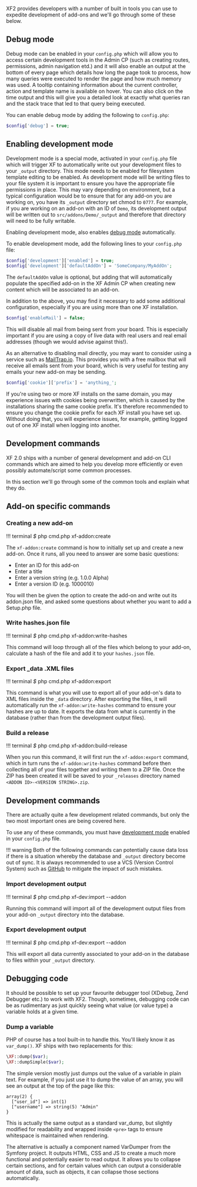 XF2 provides developers with a number of built in tools you can use to expedite development of add-ons and we'll go through some of these below.

## Debug mode

Debug mode can be enabled in your `config.php` which will allow you to access certain development tools in the Admin CP (such as creating routes, permissions, admin navigation etd.) and it will also enable an output at the bottom of every page which details how long the page took to process, how many queries were executed to render the page and how much memory was used. A tooltip containing information about the current controller, action and template name is available on hover. You can also click on the time output and this will give you a detailed look at exactly what queries ran and the stack trace that led to that query being executed.
 
 You can enable debug mode by adding the following to `config.php`:
 
```php
$config['debug'] = true;
``` 

## Enabling development mode

Development mode is a special mode, activated in your `config.php` file which will trigger XF to automatically write out your development files to your `_output` directory. This mode needs to be enabled for filesystem template editing to be enabled. As development mode will be writing files to your file system it is important to ensure you have the appropriate file permissions in place. This may vary depending on environment, but a typical configuration would be to ensure that for any add-on you are working on, you have its `_output` directory set chmod to `0777`. For example, if you are working on an add-on with an ID of `Demo`, its development output will be written out to `src/addons/Demo/_output` and therefore that directory will need to be fully writable.

Enabling development mode, also enables [debug mode](#debug-mode) automatically.

To enable development mode, add the following lines to your `config.php` file:

```php
$config['development']['enabled'] = true;
$config['development']['defaultAddOn'] = 'SomeCompany/MyAddOn';
```

The `defaultAddOn` value is optional, but adding that will automatically populate the specified add-on in the XF Admin CP when creating new content which will be associated to an add-on.

In addition to the above, you may find it necessary to add some additional configuration, especially if you are using more than one XF installation.

```php
$config['enableMail'] = false;
```

This will disable all mail from being sent from your board. This is especially important if you are using a copy of live data with real users and real email addresses (though we would advise against this!).

As an alternative to disabling mail directly, you may want to consider using a service such as [MailTrap.io](https://mailtrap.io). This provides you with a free mailbox that will receive all emails sent from your board, which is very useful for testing any emails your new add-on may be sending.

```php
$config['cookie']['prefix'] = 'anything_';
```

If you're using two or more XF installs on the same domain, you may experience issues with cookies being overwritten, which is caused by the installations sharing the same cookie prefix. It's therefore recommended to ensure you change the cookie prefix for each XF install you have set up. Without doing that, you will experience issues, for example, getting logged out of one XF install when logging into another.

## Development commands

XF 2.0 ships with a number of general development and add-on CLI commands which are aimed to help you develop more efficiently or even possibly automate/script some common processes.

In this section we'll go through some of the common tools and explain what they do.

## Add-on specific commands

### Creating a new add-on

!!! terminal
    *$* php cmd.php xf-addon:create

The `xf-addon:create` command is how to initially set up and create a new add-on. Once it runs, all you need to answer are some basic questions:

* Enter an ID for this add-on
* Enter a title
* Enter a version string (e.g. 1.0.0 Alpha)
* Enter a version ID (e.g. 1000010)

You will then be given the option to create the add-on and write out its addon.json file, and asked some questions about  whether you want to add a Setup.php file.

### Write hashes.json file

!!! terminal
    *$* php cmd.php xf-addon:write-hashes <ADDON ID>

This command will loop through all of the files which belong to your add-on, calculate a hash of the file and add it to 
your `hashes.json` file.

### Export _data .XML files

!!! terminal
    *$* php cmd.php xf-addon:export <ADDON ID>

This command is what you will use to export all of your add-on's data to XML files inside the `_data` 
directory. After exporting the files, it will automatically run the `xf-addon:write-hashes` command to ensure your 
hashes are up to date. It exports the data from what is currently in the database (rather than from the development output files).

### Build a release

!!! terminal
    *$* php cmd.php xf-addon:build-release <ADDON ID>

When you run this command, it will first run the `xf-addon:export` command, which in turn runs the `xf-addon:write-hashes` 
command before then collecting all of your files together and writing them to a ZIP file. Once the ZIP has been created 
it will be saved to your `_releases` directory named `<ADDON ID>-<VERSION STRING>.zip`.

## Development commands

There are actually quite a few development related commands, but only the two most important ones are being covered here.

To use any of these commands, you must have <a href="#enabling-development-mode">development mode</a> enabled in your 
`config.php` file.

!!! warning
	Both of the following commands can potentially cause data loss if there is a situation whereby the database and `_output` 
	directory become out of sync. It is always recommended to use a VCS (Version Control System) such as 
	[GitHub](https://github.com) to mitigate the impact of such mistakes.

### Import development output

!!! terminal
    *$* php cmd.php xf-dev:import --addon <ADDON ID>

Running this command will import all of the development output files from your add-on `_output` directory into the 
database.

### Export development output

!!! terminal
    *$* php cmd.php xf-dev:export --addon <ADDON ID>

This will export all data currently associated to your add-on in the database to files within your 
`_output` directory.

## Debugging code

It should be possible to set up your favourite debugger tool (XDebug, Zend Debugger etc.) to work with XF2. Though, sometimes, debugging code can be as rudimentary as just quickly seeing what value (or value type) a variable holds at a given time.
 
### Dump a variable

PHP of course has a tool built-in to handle this. You'll likely know it as `var_dump()`. XF ships with two replacements for this:

```php
\XF::dump($var);
\XF::dumpSimple($var);
```

The simple version mostly just dumps out the value of a variable in plain text. For example, if you just use it to dump the value of an array, you will see an output at the top of the page like this:

```plain
array(2) {
  ["user_id"] => int(1)
  ["username"] => string(5) "Admin"
}
```

This is actually the same output as a standard var_dump, but slightly modified for readability and wrapped inside `<pre>` tags to ensure whitespace is maintained when rendering.

The alternative is actually a component named VarDumper from the Symfony project. It outputs HTML, CSS and JS to create a much more functional and potentially easier to read output. It allows you to collapse certain sections, and for certain values which can output a considerable amount of data, such as objects, it can collapse those sections automatically.  